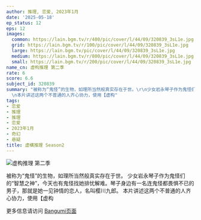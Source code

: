 ```yaml
---
author: 推理, 恋爱, 2023年1月
date: '2025-05-18'
ep_status: 12
eps: 12
images:
  common: https://lain.bgm.tv/r/400/pic/cover/l/44/09/320839_3sL1e.jpg
  grid: https://lain.bgm.tv/r/100/pic/cover/l/44/09/320839_3sL1e.jpg
  large: https://lain.bgm.tv/pic/cover/l/44/09/320839_3sL1e.jpg
  medium: https://lain.bgm.tv/r/800/pic/cover/l/44/09/320839_3sL1e.jpg
  small: https://lain.bgm.tv/r/200/pic/cover/l/44/09/320839_3sL1e.jpg
name_cn: 虚构推理 第二季
rate: 6
score: 6.6
subject_id: 320839
summary: "被称为“鬼怪”的生物，如理所当然般真实存在于世。\r\n少女岩永琴子作为鬼怪们的“智慧之神”，今天也有鬼怪找她排忧解难。琴子身边有一名连鬼怪都畏惧不已的男子，那就是她一见钟情的恋人，名叫樱川九郎。\r\
  \n本片讲述这两个不普通的人齐心协力，使用【虚构"
tags:
- 恋爱
- 推理
- 推理
- 恋爱
- 2023年1月
- 奇幻
- 悬疑
title: 虚構推理 Season2
---
```


![虚构推理 第二季](https://lain.bgm.tv/r/400/pic/cover/l/44/09/320839_3sL1e.jpg)

被称为“鬼怪”的生物，如理所当然般真实存在于世。
少女岩永琴子作为鬼怪们的“智慧之神”，今天也有鬼怪找她排忧解难。琴子身边有一名连鬼怪都畏惧不已的男子，那就是她一见钟情的恋人，名叫樱川九郎。
本片讲述这两个不普通的人齐心协力，使用【虚构

更多信息请访问 [Bangumi页面](https://bgm.tv/subject/320839)